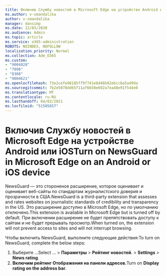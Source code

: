 ```yaml
---
title: Включив Службу новостей в Microsoft Edge на устройстве Android или iOS
ms.author: v-smandalika
author: v-smandalika
manager: dansimp
ms.date: 12/03/2020
ms.audience: Admin
ms.topic: article
ms.service: o365-administration
ROBOTS: NOINDEX, NOFOLLOW
localization_priority: Normal
ms.collection: Adm_O365
ms.custom:
- "9004028"
- "7098"
- "8308"
- "9004621"
ms.openlocfilehash: 73e2cefe98185ff9f741e8d46b92ebcc8a5a499a
ms.sourcegitcommit: 7b2e5078dd65f11af6650e692a7ea48e91f544e0
ms.translationtype: MT
ms.contentlocale: ru-RU
ms.lasthandoff: 04/02/2021
ms.locfileid: "51505657"
---
```

# <a name="turn-on-newsguard-in-microsoft-edge-on-an-android-or-ios-device"></a><span data-ttu-id="82bf3-102">Включив Службу новостей в Microsoft Edge на устройстве Android или iOS</span><span class="sxs-lookup"><span data-stu-id="82bf3-102">Turn on NewsGuard in Microsoft Edge on an Android or iOS device</span></span>

<span data-ttu-id="82bf3-103">NewsGuard — это стороненое расширение, которое оценивает и оценивает веб-сайты по стандартам журналистского доверия и прозрачности в США.</span><span class="sxs-lookup"><span data-stu-id="82bf3-103">NewsGuard is a third-party extension that assesses and rates websites on journalistic standards of credibility and transparency in the US.</span></span> <span data-ttu-id="82bf3-104">Это расширение доступно в Microsoft Edge, но по умолчанию отключено.</span><span class="sxs-lookup"><span data-stu-id="82bf3-104">This extension is available in Microsoft Edge but is turned off by default.</span></span> <span data-ttu-id="82bf3-105">При включении расширение не будет препятствовать доступу к сайтам и не будет прерывать просмотр.</span><span class="sxs-lookup"><span data-stu-id="82bf3-105">When turned on, the extension will not prevent access to sites and will not interrupt browsing.</span></span>

<span data-ttu-id="82bf3-106">Чтобы включить NewsGuard, выполните следующие действия:</span><span class="sxs-lookup"><span data-stu-id="82bf3-106">To turn on NewsGuard, complete the below steps:</span></span>
1. <span data-ttu-id="82bf3-107">Выберите …</span><span class="sxs-lookup"><span data-stu-id="82bf3-107">Select …</span></span><span data-ttu-id="82bf3-108"> > **Параметры**  >  **Рейтинг новостей**.</span><span class="sxs-lookup"><span data-stu-id="82bf3-108"> > **Settings** > **News rating**.</span></span>
2. <span data-ttu-id="82bf3-109">**Включим рейтинг Отображения на панели адресов.**</span><span class="sxs-lookup"><span data-stu-id="82bf3-109">Turn on **Display rating on the address bar**.</span></span>